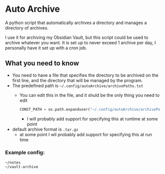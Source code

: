 # Auto Archive

A python script that automatically archives a directory and manages a directory of archives.

I use it for archiving my Obsidian Vault, but this script could be used to archive whatever you want. It is set up to never exceed 1 archive per day, I personally have it set up with a cron job.

## What you need to know

- You need to have a file that specifies the directory to be archived on the first line, and the directory that will be managed by the program.
- The predefined path is `~/.config/autoArchive/archivePaths.txt`
  - You can edit this in the file, and it shuld be the only thing you need to edit

    ```python
    CONST_PATH = os.path.expanduser("~/.config/autoArchive/archivePaths.txt")
    ```
  
    - I will probably add support for specifying this at runtime at some point
- default archive format is `.tar.gz`
  - at some point I wil probably add support for specifying this at run time

### Example config:

```
~/notes
~/vault-archive
```
